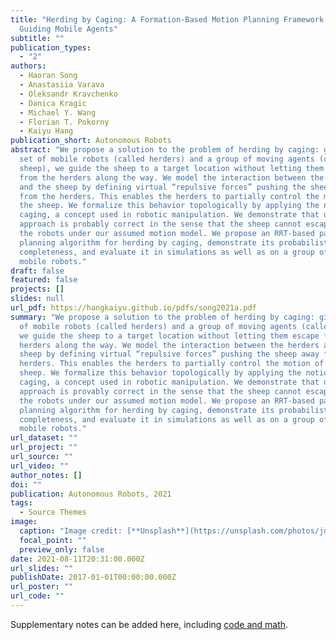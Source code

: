 ```yaml
---
title: "Herding by Caging: A Formation-Based Motion Planning Framework for
  Guiding Mobile Agents"
subtitle: ""
publication_types:
  - "2"
authors:
  - Haoran Song
  - Anastasiia Varava
  - Oleksandr Kravchenko
  - Danica Kragic
  - Michael Y. Wang
  - Florian T. Pokorny
  - Kaiyu Hang
publication_short: Autonomous Robots
abstract: "We propose a solution to the problem of herding by caging: given a
  set of mobile robots (called herders) and a group of moving agents (called
  sheep), we guide the sheep to a target location without letting them escape
  from the herders along the way. We model the interaction between the herders
  and the sheep by defining virtual “repulsive forces” pushing the sheep away
  from the herders. This enables the herders to partially control the motion of
  the sheep. We formalize this behavior topologically by applying the notion of
  caging, a concept used in robotic manipulation. We demonstrate that our
  approach is probably correct in the sense that the sheep cannot escape from
  the robots under our assumed motion model. We propose an RRT-based path
  planning algorithm for herding by caging, demonstrate its probabilistic
  completeness, and evaluate it in simulations as well as on a group of real
  mobile robots."
draft: false
featured: false
projects: []
slides: null
url_pdf: https://hangkaiyu.github.io/pdfs/song2021a.pdf
summary: "We propose a solution to the problem of herding by caging: given a set
  of mobile robots (called herders) and a group of moving agents (called sheep),
  we guide the sheep to a target location without letting them escape from the
  herders along the way. We model the interaction between the herders and the
  sheep by defining virtual “repulsive forces” pushing the sheep away from the
  herders. This enables the herders to partially control the motion of the
  sheep. We formalize this behavior topologically by applying the notion of
  caging, a concept used in robotic manipulation. We demonstrate that our
  approach is provably correct in the sense that the sheep cannot escape from
  the robots under our assumed motion model. We propose an RRT-based path
  planning algorithm for herding by caging, demonstrate its probabilistic
  completeness, and evaluate it in simulations as well as on a group of real
  mobile robots."
url_dataset: ""
url_project: ""
url_source: ""
url_video: ""
author_notes: []
doi: ""
publication: Autonomous Robots, 2021
tags:
  - Source Themes
image:
  caption: "Image credit: [**Unsplash**](https://unsplash.com/photos/jdD8gXaTZsc)"
  focal_point: ""
  preview_only: false
date: 2021-08-11T20:31:00.000Z
url_slides: ""
publishDate: 2017-01-01T00:00:00.000Z
url_poster: ""
url_code: ""
---
```


Supplementary notes can be added here, including [code and math](https://wowchemy.com/docs/content/writing-markdown-latex/).
